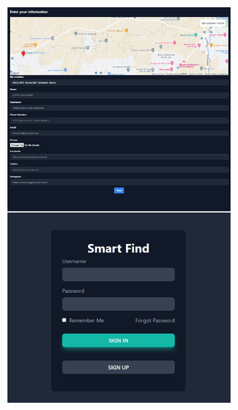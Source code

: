 <img src="https://github.com/thefaceofzed/Smartfind_V2/blob/main/smartfind/public/Screenshot%202023-05-23%20135210.jpg" />
<img src="https://github.com/thefaceofzed/Smartfind_V2/blob/main/smartfind/public/Screenshot%202023-05-23%20140140.jpg" />
